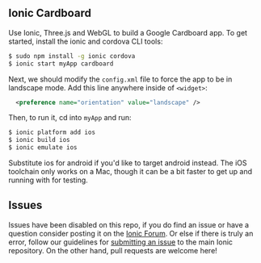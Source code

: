 ## Ionic Cardboard

Use Ionic, Three.js and WebGL to build a Google Cardboard app. To get started, install the ionic and cordova CLI tools:

```bash
$ sudo npm install -g ionic cordova
$ ionic start myApp cardboard
```

Next, we should modify the `config.xml` file to force the app to be in landscape mode. Add this line anywhere inside of `<widget>`:

```xml
  <preference name="orientation" value="landscape" />
```

Then, to run it, cd into `myApp` and run:

```bash
$ ionic platform add ios
$ ionic build ios
$ ionic emulate ios
```

Substitute ios for android if you'd like to target android instead. The iOS toolchain only works on a Mac, though it can be a bit faster to get up and running with for testing.

## Issues
Issues have been disabled on this repo, if you do find an issue or have a question consider posting it on the [Ionic Forum](http://forum.ionicframework.com/).  Or else if there is truly an error, follow our guidelines for [submitting an issue](http://ionicframework.com/contribute/#issues) to the main Ionic repository. On the other hand, pull requests are welcome here!
